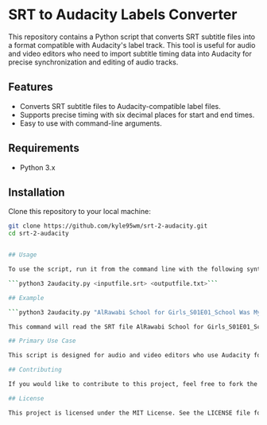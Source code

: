 # SRT to Audacity Labels Converter

This repository contains a Python script that converts SRT subtitle files into a format compatible with Audacity's label track. This tool is useful for audio and video editors who need to import subtitle timing data into Audacity for precise synchronization and editing of audio tracks.

## Features

- Converts SRT subtitle files to Audacity-compatible label files.
- Supports precise timing with six decimal places for start and end times.
- Easy to use with command-line arguments.

## Requirements

- Python 3.x

## Installation

Clone this repository to your local machine:

```bash
git clone https://github.com/kyle95wm/srt-2-audacity.git
cd srt-2-audacity


## Usage

To use the script, run it from the command line with the following syntax:

```python3 2audacity.py <inputfile.srt> <outputfile.txt>```

## Example

```python3 2audacity.py "AlRawabi School for Girls_S01E01_School Was My Happy Place.srt" "output-labels.txt"```

This command will read the SRT file AlRawabi School for Girls_S01E01_School Was My Happy Place.srt and generate an Audacity label file output-labels.txt.

## Primary Use Case

This script is designed for audio and video editors who use Audacity for their editing work. By converting SRT subtitle files into a format that Audacity can read, it allows editors to easily synchronize subtitles with their audio tracks, making it easier to ensure accurate timing and alignment.

## Contributing

If you would like to contribute to this project, feel free to fork the repository and submit a pull request with your changes. Any contributions, whether they are bug fixes, new features, or improvements to documentation, are welcome.

## License

This project is licensed under the MIT License. See the LICENSE file for more details.
